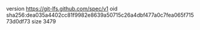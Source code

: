 version https://git-lfs.github.com/spec/v1
oid sha256:dea035a4402cc81f9982e8639a50715c26a4dbf477a0c7fea065f71573d0df73
size 3479
